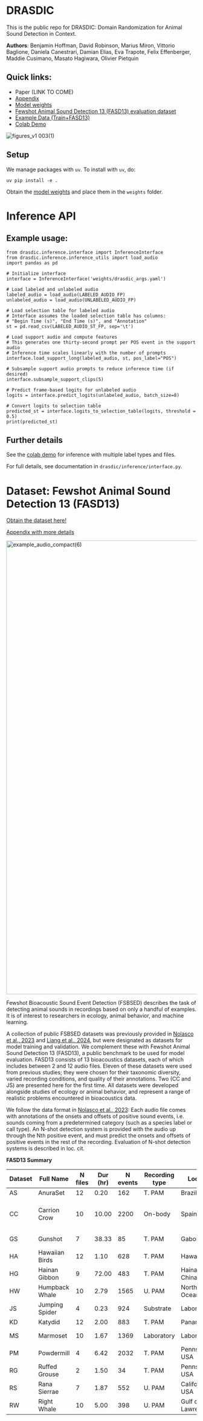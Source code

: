 # DRASDIC

This is the public repo for DRASDIC: Domain Randomization for Animal Sound Detection in Context.

**Authors**: Benjamin Hoffman, David Robinson, Marius Miron, Vittorio Baglione, Daniela Canestrari, Damian Elias, Eva Trapote, Felix Effenberger, Maddie Cusimano, Masato Hagiwara, Olivier Pietquin

## Quick links:

- Paper (LINK TO COME)
- [Appendix](https://github.com/user-attachments/files/21130954/appendix_7_8.pdf)
- [Model weights](https://storage.googleapis.com/esp-public-files/drasdic_api_demo/weights/drasdic_weights.pt)
- [Fewshot Animal Sound Detection 13 (FASD13) evaluation dataset](https://zenodo.org/records/15843741)
- [Example Data (Train+FASD13)](https://anonymous-demo-13.github.io/drasdic-demo/)
- [Colab Demo](https://colab.research.google.com/drive/1Ztsf1W08feC_CoVIqJIFi0bwe3p5PICK?usp=sharing)


![figures_v1 003(1)](https://github.com/user-attachments/assets/f8cac62a-4721-4383-bac2-3a10dafb87b1)

## Setup

We manage packages with `uv`. To install with `uv`, do:

`uv pip install -e .`

Obtain the [model weights](https://storage.googleapis.com/esp-public-files/drasdic_api_demo/weights/drasdic_weights.pt) and place them in the `weights` folder.

# Inference API

## Example usage:

```
from drasdic.inference.interface import InferenceInterface
from drasdic.inference.inference_utils import load_audio
import pandas as pd

# Initialize interface
interface = InferenceInterface('weights/drasdic_args.yaml')

# Load labeled and unlabeled audio
labeled_audio = load_audio(LABELED_AUDIO_FP)
unlabeled_audio = load_audio(UNLABELED_AUDIO_FP)

# Load selection table for labeled audio
# Interface assumes the loaded selection table has columns:
# "Begin Time (s)", "End Time (s)", and "Annotation"
st = pd.read_csv(LABELED_AUDIO_ST_FP, sep='\t')

# Load support audio and compute features
# This generates one thirty-second prompt per POS event in the support audio
# Inference time scales linearly with the number of prompts
interface.load_support_long(labeled_audio, st, pos_label="POS")

# Subsample support audio prompts to reduce inference time (if desired)
interface.subsample_support_clips(5)

# Predict frame-based logits for unlabeled audio
logits = interface.predict_logits(unlabeled_audio, batch_size=8)

# Convert logits to selection table
predicted_st = interface.logits_to_selection_table(logits, threshold = 0.5)
print(predicted_st)
```

## Further details

See the [colab demo](https://colab.research.google.com/drive/1Ztsf1W08feC_CoVIqJIFi0bwe3p5PICK?usp=sharing) for inference with multiple label types and files.

For full details, see documentation in `drasdic/inference/interface.py`.

# Dataset: Fewshot Animal Sound Detection 13 (FASD13)

[Obtain the dataset here!](https://zenodo.org/records/15843741)

[Appendix with more details](https://github.com/user-attachments/files/21130954/appendix_7_8.pdf)

<img width="2400" height="1200" alt="example_audio_compact(6)" src="https://github.com/user-attachments/assets/9ddd9508-faac-4ad7-90a9-e14e38128d55" />

Fewshot Bioacoustic Sound Event Detection (FSBSED) describes the task of detecting animal sounds in recordings based on only a handful of examples. It is of interest to researchers in ecology, animal behavior, and machine learning.

A collection of public FSBSED datasets was previously provided in [Nolasco et al., 2023](https://www.sciencedirect.com/science/article/pii/S157495412300287X) and [Liang et al., 2024](https://ieeexplore.ieee.org/document/10714948?signout=success), but were designated as datasets for model training and validation. We complement these with Fewshot Animal Sound Detection 13 (FASD13), a public benchmark to be used for model evaluation. FASD13 consists of 13 bioacoustics datasets, each of which includes between 2 and 12 audio files. Eleven of these datasets were used from previous studies; they were chosen for their taxonomic diversity, varied recording conditions, and quality of their annotations. Two (CC and JS) are presented here for the first time. All datasets were developed alongside studies of ecology or animal behavior, and represent a range of realistic problems encountered in bioacoustics data. 

We follow the data format in [Nolasco et al., 2023](https://www.sciencedirect.com/science/article/pii/S157495412300287X): Each audio file comes with annotations of the onsets and offsets of positive sound events, i.e. sounds coming from a predetermined category (such as a species label or call type). An N-shot detection system is provided with the audio up through the Nth positive event, and must predict the onsets and offsets of positive events in the rest of the recording. Evaluation of N-shot detection systems is described in loc. cit.

**FASD13 Summary**

| Dataset | Full Name       | N files | Dur (hr) | N events | Recording type | Location            | Taxa                                           | Detection target        |
|---------|------------------|---------|----------|----------|----------------|---------------------|------------------------------------------------|--------------------------|
| AS     | AnuraSet         | 12      | 0.20     | 162      | T. PAM         | Brazil              | Anura                                          | Species                  |
| CC     | Carrion Crow     | 10      | 10.00    | 2200     | On-body        | Spain               | Corvus corone + Clamator glandarius           | Species + Life Stage     |
| GS     | Gunshot          | 7       | 38.33    | 85       | T. PAM         | Gabon               | Homo sapiens                                   | Production Mechanism     |
| HA     | Hawaiian Birds   | 12      | 1.10     | 628      | T. PAM         | Hawaii, USA         | Aves                                           | Species                  |
| HG     | Hainan Gibbon    | 9       | 72.00    | 483      | T. PAM         | Hainan, China       | Nomascus hainanus                              | Species                  |
| HW     | Humpback Whale   | 10      | 2.79     | 1565     | U. PAM         | North Pacific Ocean | Megaptera novaeangliae                         | Species                  |
| JS     | Jumping Spider   | 4       | 0.23     | 924      | Substrate      | Laboratory          | Habronattus                                    | Sound Type               |
| KD     | Katydid          | 12      | 2.00     | 883      | T. PAM         | Panamá              | Tettigoniidae                                  | Species                  |
| MS     | Marmoset         | 10      | 1.67     | 1369     | Laboratory     | Laboratory          | Callithrix jacchus                             | Vocalization Type        |
| PM     | Powdermill       | 4       | 6.42     | 2032     | T. PAM         | Pennsylvania, USA   | Passeriformes                                  | Species                  |
| RG     | Ruffed Grouse    | 2       | 1.50     | 34       | T. PAM         | Pennsylvania, USA   | Bonasa umbellus                                | Species                  |
| RS    | Rana Sierrae     | 7       | 1.87     | 552      | U. PAM         | California, USA     | Rana sierrae                                   | Species                  |
| RW    | Right Whale      | 10      | 5.00     | 398      | U. PAM         | Gulf of St. Lawrence| Eubalaena glacialis                            | Species                  |
